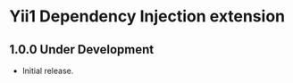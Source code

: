 Yii1 Dependency Injection extension
===================================

1.0.0 Under Development
--------------------

- Initial release.
